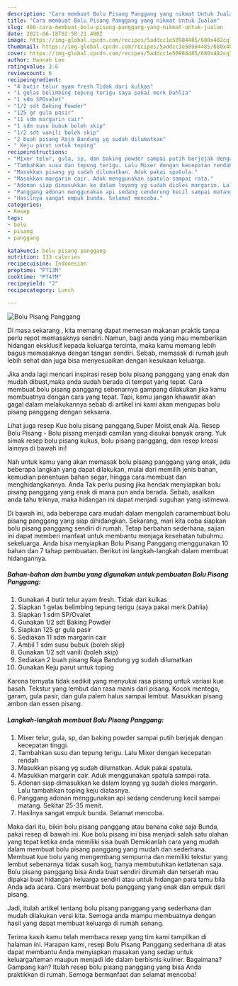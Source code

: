 ```yaml
---
description: "Cara membuat Bolu Pisang Panggang yang nikmat Untuk Jualan"
title: "Cara membuat Bolu Pisang Panggang yang nikmat Untuk Jualan"
slug: 466-cara-membuat-bolu-pisang-panggang-yang-nikmat-untuk-jualan
date: 2021-06-18T02:58:21.400Z
image: https://img-global.cpcdn.com/recipes/5addcc1e50984485/680x482cq70/bolu-pisang-panggang-foto-resep-utama.jpg
thumbnail: https://img-global.cpcdn.com/recipes/5addcc1e50984485/680x482cq70/bolu-pisang-panggang-foto-resep-utama.jpg
cover: https://img-global.cpcdn.com/recipes/5addcc1e50984485/680x482cq70/bolu-pisang-panggang-foto-resep-utama.jpg
author: Hannah Lee
ratingvalue: 3.6
reviewcount: 6
recipeingredient:
- "4 butir telur ayam fresh Tidak dari kulkas"
- "1 gelas belimbing tepung terigu saya pakai merk Dahlia"
- "1 sdm SPOvalet"
- "1/2 sdt Baking Powder"
- "125 gr gula pasir"
- "11 sdm margarin cair"
- "1 sdm susu bubuk boleh skip"
- "1/2 sdt vanili boleh skip"
- "2 buah pisang Raja Bandung yg sudah dilumatkan"
- " Keju parut untuk toping"
recipeinstructions:
- "Mixer telur, gula, sp, dan baking powder sampai putih berjejak dengan kecepatan tinggi."
- "Tambahkan susu dan tepung terigu. Lalu Mixer dengan kecepatan rendah"
- "Masukkan pisang yg sudah dilumatkan. Aduk pakai spatula."
- "Masukkan margarin cair. Aduk menggunakan spatula sampai rata."
- "Adonan siap dimasukkan ke dalam loyang yg sudah dioles margarin. Lalu tambahkan toping keju diatasnya."
- "Panggang adonan menggunakan api sedang cenderung kecil sampai matang. Sekitar 25-35 menit."
- "Hasilnya sangat empuk bunda. Selamat mencoba."
categories:
- Resep
tags:
- bolu
- pisang
- panggang

katakunci: bolu pisang panggang 
nutrition: 133 calories
recipecuisine: Indonesian
preptime: "PT13M"
cooktime: "PT47M"
recipeyield: "2"
recipecategory: Lunch

---
```



![Bolu Pisang Panggang](https://img-global.cpcdn.com/recipes/5addcc1e50984485/680x482cq70/bolu-pisang-panggang-foto-resep-utama.jpg)

Di masa  sekarang , kita memang dapat memesan makanan praktis tanpa perlu repot memasaknya sendiri. Namun, bagi anda yang mau memberikan hidangan eksklusif kepada keluarga tercinta, maka kamu memang lebih bagus memasaknya dengan tangan sendiri. Sebab, memasak di rumah jauh lebih sehat dan juga bisa menyesuaikan dengan kesukaan keluarga.

Jika anda lagi mencari inspirasi resep bolu pisang panggang yang enak dan mudah dibuat,maka anda sudah berada di tempat yang tepat. Cara membuat bolu pisang panggang  sebenarnya gampang dilakukan jika kamu membuatnya dengan cara yang tepat. Tapi, kamu jangan khawatir akan gagal dalam melakukannya 
sebab di artikel ini kami akan mengupas bolu pisang panggang dengan seksama.  

Lihat juga resep Kue bolu pisang panggang,Super Moist,enak Ala. Resep Bolu Pisang - Bolu pisang menjadi camilan yang disukai banyak orang. Yuk simak resep bolu pisang kukus, bolu pisang panggang, dan resep kreasi lainnya di bawah ini!

Nah untuk kamu yang akan memasak bolu pisang panggang yang enak, ada beberapa langkah yang dapat dilakukan, mulai dari memilih jenis bahan, kemudian penentuan bahan segar, hingga cara membuat dan menghidangkannya. Anda Tak perlu pusing jika hendak menyiapkan bolu pisang panggang yang enak di mana pun anda berada. Sebab, asalkan anda  tahu triknya, maka hidangan ini dapat menjadi suguhan yang istimewa.

Di bawah ini, ada beberapa cara mudah dalam mengolah caramembuat bolu pisang panggang yang siap dihidangkan. Sekarang, mari kita coba siapkan bolu pisang panggang sendiri di rumah. Tetap berbahan sederhana, sajian ini dapat memberi manfaat untuk membantu menjaga kesehatan tubuhmu sekeluarga. Anda bisa menyiapkan Bolu Pisang Panggang menggunakan 10 bahan dan 7 tahap pembuatan. Berikut ini langkah-langkah dalam membuat hidangannya.

<!--inarticleads1-->

##### Bahan-bahan dan bumbu yang digunakan untuk pembuatan Bolu Pisang Panggang:

1. Gunakan 4 butir telur ayam fresh. Tidak dari kulkas
1. Siapkan 1 gelas belimbing tepung terigu (saya pakai merk Dahlia)
1. Siapkan 1 sdm SP/Ovalet
1. Gunakan 1/2 sdt Baking Powder
1. Siapkan 125 gr gula pasir
1. Sediakan 11 sdm margarin cair
1. Ambil 1 sdm susu bubuk (boleh skip)
1. Gunakan 1/2 sdt vanili (boleh skip)
1. Sediakan 2 buah pisang Raja Bandung yg sudah dilumatkan
1. Gunakan  Keju parut untuk toping


Karena ternyata tidak sedikit yang menyukai rasa pisang untuk variasi kue basah. Tekstur yang lembut dan rasa manis dari pisang. Kocok mentega, garam, gula pasir, dan gula palem halus sampai lembut. Masukkan pisang ambon dan essen pisang. 

<!--inarticleads2-->

##### Langkah-langkah membuat Bolu Pisang Panggang:

1. Mixer telur, gula, sp, dan baking powder sampai putih berjejak dengan kecepatan tinggi.
1. Tambahkan susu dan tepung terigu. Lalu Mixer dengan kecepatan rendah
1. Masukkan pisang yg sudah dilumatkan. Aduk pakai spatula.
1. Masukkan margarin cair. Aduk menggunakan spatula sampai rata.
1. Adonan siap dimasukkan ke dalam loyang yg sudah dioles margarin. Lalu tambahkan toping keju diatasnya.
1. Panggang adonan menggunakan api sedang cenderung kecil sampai matang. Sekitar 25-35 menit.
1. Hasilnya sangat empuk bunda. Selamat mencoba.


Maka dari itu, bikin bolu pisang panggang atau banana cake saja Bunda, pakai resep di bawah ini. Kue bolu pisang ini bisa menjadi salah satu olahan yang tepat ketika anda memiliki sisa buah Demikianlah cara yang mudah dalam membuat bolu pisang panggang yang mudah dan sederhana. Membuat kue bolu yang mengembang sempurna dan memiliki tekstur yang lembut sebenarnya tidak susah kog, hanya membutuhkan ketlatenan saja. Bolu pisang panggang bisa Anda buat sendiri dirumah dan terserah mau dipakai buat hidangan keluarga sendiri atau untuk hidangan para tamu bila Anda ada acara. Cara membuat bolu panggang yang enak dan empuk dari pisang. 

Jadi, itulah artikel tentang  bolu pisang panggang  yang sederhana dan mudah dilakukan versi kita. Semoga anda mampu membuatnya dengan hasil yang dapat membuat keluarga di rumah senang. 

Terima kasih kamu telah membaca resep yang tim kami tampilkan di halaman ini. Harapan kami, resep  Bolu Pisang Panggang sederhana di atas dapat membantu Anda menyiapkan masakan yang sedap untuk keluarga/teman maupun menjadi ide dalam berbisnis kuliner. Bagaimana? Gampang kan? Itulah resep bolu pisang panggang yang bisa Anda praktikkan di rumah. Semoga bermanfaat dan selamat mencoba!

